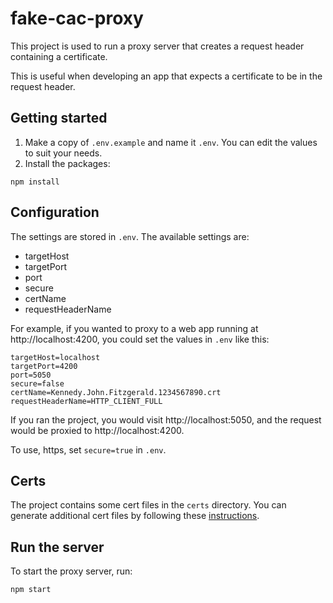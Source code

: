# fake-cac-proxy
This project is used to run a proxy server that creates a request header containing a certificate.

This is useful when developing an app that expects a certificate to be in the request header.

## Getting started
1. Make a copy of `.env.example` and name it `.env`. You can edit the values to suit your needs.
2. Install the packages:
```
npm install
```

## Configuration
The settings are stored in `.env`. The available settings are:
- targetHost
- targetPort
- port
- secure
- certName
- requestHeaderName

For example, if you wanted to proxy to a web app running at http://localhost:4200, you could set the values in `.env` like this:
```
targetHost=localhost
targetPort=4200
port=5050
secure=false
certName=Kennedy.John.Fitzgerald.1234567890.crt
requestHeaderName=HTTP_CLIENT_FULL
```
If you ran the project, you would visit http://localhost:5050, and the request would be proxied to http://localhost:4200.

To use, https, set `secure=true` in `.env`.

## Certs
The project contains some cert files in the `certs` directory.
You can generate additional cert files by following these [instructions](https://www.akadia.com/services/ssh_test_certificate.html).

## Run the server
To start the proxy server, run:
```
npm start
```
